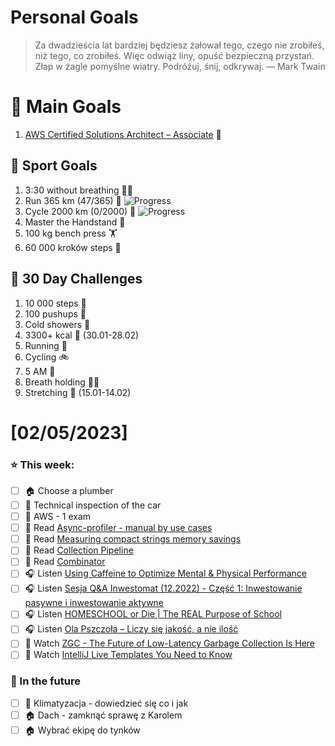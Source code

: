 
Personal Goals
==============
> Za dwadzieścia lat bardziej będziesz żałował tego, czego nie zrobiłeś, niż tego, co zrobiłeś. Więc odwiąż liny, opuść bezpieczną przystań. Złap w żagle pomyślne wiatry. Podróżuj, śnij, odkrywaj.
> — Mark Twain

# 🥇 Main Goals 
1. [AWS Certified Solutions Architect – Associate](https://aws.amazon.com/certification/certified-solutions-architect-associate/) 📜

## 🥈 Sport Goals 
1. 3:30 without breathing 😮‍💨
2. Run 365 km (47/365) 🏃 ![Progress](https://progress-bar.dev/12/)
3. Cycle 2000 km (0/2000) 🚴 ![Progress](https://progress-bar.dev/0/)
4. Master the Handstand 🤸
5. 100 kg bench press  🏋️
6. 60 000 kroków steps 🚶

## 🥉 30 Day Challenges 
1. 10 000 steps 🦶
2. 100 pushups 🙇
3. Cold showers 🚿
4. 3300+ kcal 🍌 (30.01-28.02)
5. Running 🏃
6. Cycling 🚲
7. 5 AM 🌅
8. Breath holding 😮‍💨
9. Stretching 🧘 (15.01-14.02)

# [02/05/2023]
### ⭐ This week:
- [ ] 🏠 Choose a plumber
- [ ] 🚗 Technical inspection of the car
- [ ] 🎥 AWS - 1 exam
- [ ] 📗 Read [Async-profiler - manual by use cases](https://krzysztofslusarski.github.io/2022/12/12/async-manual.html)
- [ ] 📗 Read [Measuring compact strings memory savings](https://www.javaspecialists.eu/archive/Issue306-Measuring-compact-strings-memory-savings.html)
- [ ] 📗 Read [Collection Pipeline](https://java-design-patterns.com/patterns/collection-pipeline/)
- [ ] 📗 Read [Combinator](https://java-design-patterns.com/patterns/combinator/)
- [ ] 🎧 Listen [Using Caffeine to Optimize Mental & Physical Performance](https://hubermanlab.com/using-caffeine-to-optimize-mental-and-physical-performance/)
- [ ] 🎧 Listen [Sesja Q&A Inwestomat (12.2022) - Część 1: Inwestowanie pasywne i inwestowanie aktywne](https://youtu.be/IbhmPmCmAqQ)
- [ ] 🎧 Listen [HOMESCHOOL or Die | The REAL Purpose of School](https://effortlessenglishshow.com/homeschool-or-die-the-real-purpose-of-school)
- [ ] 🎧 Listen [Ola Pszczoła – Liczy się jakość, a nie ilość](https://zaprojektujswojezycie.pl/ola-pszczola-liczy-sie-jakosc-a-nie-ilosc/)
- [ ] 🎥 Watch [ZGC - The Future of Low-Latency Garbage Collection Is Here](https://inside.java/2023/01/25/zgc/)
- [ ] 🎥 Watch [IntelliJ Live Templates You Need to Know](https://blog.sebastian-daschner.com/entries/intellij-live-templates-need-to-know)

### 🏅 In the future 
- [ ] 🥶 Klimatyzacja - dowiedzieć się co i jak
- [ ] 🏠 Dach - zamknąć sprawę z Karolem
- [ ] 🏠 Wybrać ekipę do tynków
